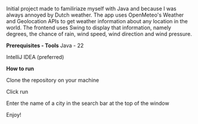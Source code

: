 Initial project made to familiriaze myself with Java and because I was always annoyed by Dutch weather. The app uses OpenMeteo's Weather and Geolocation APIs to get weather information about any location in the world. The frontend uses Swing to display that information, namely degrees, the chance of rain, wind speed, wind direction and wind pressure.

**Prerequisites - Tools**
Java - 22

IntelliJ IDEA (preferred)

**How to run**

Clone the repository on your machine

Click run

Enter the name of a city in the search bar at the top of the window

Enjoy!

